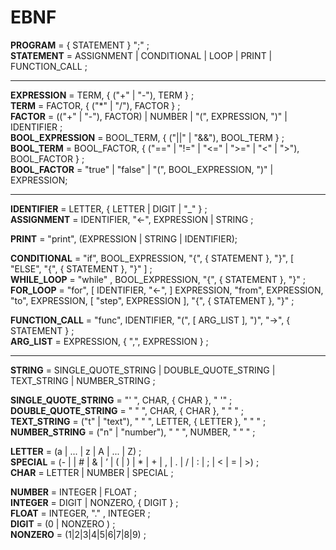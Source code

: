 # EBNF

**PROGRAM** = { STATEMENT } ";" ;  
**STATEMENT** = ASSIGNMENT | CONDITIONAL | LOOP | PRINT | FUNCTION_CALL ;  

------

**EXPRESSION** = TERM, { ("+" | "-"), TERM } ;  
**TERM** = FACTOR, { ("*" | "/"), FACTOR } ;  
**FACTOR** = (("+" | "-"), FACTOR) | NUMBER | "(", EXPRESSION, ")" | IDENTIFIER ;  
**BOOL_EXPRESSION** = BOOL_TERM, { ("||" | "&&"), BOOL_TERM } ;  
**BOOL_TERM** = BOOL_FACTOR, { ("==" | "!=" | "<=" | ">=" | "<" | ">"), BOOL_FACTOR } ;  
**BOOL_FACTOR** = "true" | "false" | "(", BOOL_EXPRESSION, ")" | EXPRESSION;  

-------

**IDENTIFIER** = LETTER, { LETTER | DIGIT | "_" } ;  
**ASSIGNMENT** = IDENTIFIER, "<-", EXPRESSION | STRING ;  

**PRINT** = "print", (EXPRESSION | STRING | IDENTIFIER);  

**CONDITIONAL** = "if", BOOL_EXPRESSION, "{", { STATEMENT }, "}", [ "ELSE", "{", { STATEMENT }, "}" ] ;  
**WHILE_LOOP** = "while" , BOOL_EXPRESSION, "{", { STATEMENT }, "}" ;  
**FOR_LOOP** = "for", [ IDENTIFIER, "<-", ] EXPRESSION, "from", EXPRESSION, "to", EXPRESSION, [ "step", EXPRESSION ], "{", { STATEMENT }, "}" ;  

**FUNCTION_CALL** = "func", IDENTIFIER, "(", [ ARG_LIST ], ")", "->", { STATEMENT } ;  
**ARG_LIST** = EXPRESSION, { ",", EXPRESSION } ; 

------

**STRING** = SINGLE_QUOTE_STRING | DOUBLE_QUOTE_STRING | TEXT_STRING | NUMBER_STRING ;  

**SINGLE_QUOTE_STRING** = "' ", CHAR, { CHAR }, " '" ;  
**DOUBLE_QUOTE_STRING** = " " ", CHAR, { CHAR }, " " " ;  
**TEXT_STRING** = ("t" | "text"), " " ", LETTER, { LETTER }, " " " ;  
**NUMBER_STRING** = ("n" | "number"), " " ", NUMBER, " " " ;  

**LETTER** = (a | ... | z | A | ... | Z) ;  
**SPECIAL** = (- |  | # | & | ’ | ( | ) | * | + | , | . | / | : | ; | < | = | >) ;  
**CHAR** = LETTER | NUMBER | SPECIAL ;  
  
**NUMBER** = INTEGER | FLOAT ;  
**INTEGER** = DIGIT | NONZERO, { DIGIT } ;  
**FLOAT** = INTEGER, "." , INTEGER ;  
**DIGIT** = (0 | NONZERO ) ;  
**NONZERO** = (1|2|3|4|5|6|7|8|9) ;  
